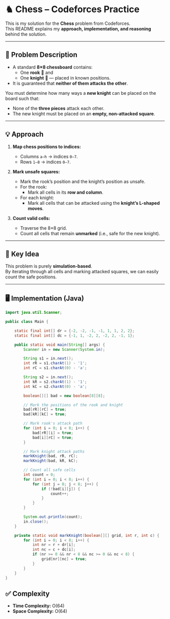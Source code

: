 # ♞ Chess – Codeforces Practice

This is my solution for the **Chess** problem from Codeforces.  
This README explains my **approach, implementation, and reasoning** behind the solution.

---

## 📄 Problem Description

- A standard **8×8 chessboard** contains:
  - One **rook** 🏰 and  
  - One **knight** 🐴 — placed in known positions.  
- It is guaranteed that **neither of them attacks the other**.

You must determine how many ways a **new knight** can be placed on the board such that:
- None of the **three pieces** attack each other.
- The new knight must be placed on an **empty, non-attacked square**.

---

## 💡 Approach

1. **Map chess positions to indices:**
   - Columns `a–h` → indices `0–7`.
   - Rows `1–8` → indices `0–7`.

2. **Mark unsafe squares:**
   - Mark the rook’s position and the knight’s position as unsafe.  
   - For the rook:
     - Mark all cells in its **row and column**.  
   - For each knight:
     - Mark all cells that can be attacked using the **knight’s L-shaped moves**.

3. **Count valid cells:**
   - Traverse the 8×8 grid.
   - Count all cells that remain **unmarked** (i.e., safe for the new knight).

---

## 🧠 Key Idea

This problem is purely **simulation-based**.  
By iterating through all cells and marking attacked squares, we can easily count the safe positions.

---

## 🖥️ Implementation (Java)

```java
import java.util.Scanner;

public class Main {

    static final int[] dr = {-2, -2, -1, -1, 1, 1, 2, 2};
    static final int[] dc = {-1, 1, -2, 2, -2, 2, -1, 1};

    public static void main(String[] args) {
        Scanner in = new Scanner(System.in);

        String s1 = in.next();
        int rR = s1.charAt(1) - '1';
        int rC = s1.charAt(0) - 'a';

        String s2 = in.next();
        int kR = s2.charAt(1) - '1';
        int kC = s2.charAt(0) - 'a';

        boolean[][] bad = new boolean[8][8];

        // Mark the positions of the rook and knight
        bad[rR][rC] = true;
        bad[kR][kC] = true;

        // Mark rook's attack path
        for (int i = 0; i < 8; i++) {
            bad[rR][i] = true;
            bad[i][rC] = true;
        }

        // Mark knight attack paths
        markKnight(bad, rR, rC);
        markKnight(bad, kR, kC);

        // Count all safe cells
        int count = 0;
        for (int i = 0; i < 8; i++) {
            for (int j = 0; j < 8; j++) {
                if (!bad[i][j]) {
                    count++;
                }
            }
        }

        System.out.println(count);
        in.close();
    }

    private static void markKnight(boolean[][] grid, int r, int c) {
        for (int i = 0; i < 8; i++) {
            int nr = r + dr[i];
            int nc = c + dc[i];
            if (nr >= 0 && nr < 8 && nc >= 0 && nc < 8) {
                grid[nr][nc] = true;
            }
        }
    }
}
```

## ✅ Complexity

- **Time Complexity:** O(64) 
- **Space Complexity:** O(64)  
